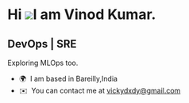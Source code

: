 Hi ![](https://user-images.githubusercontent.com/18350557/176309783-0785949b-9127-417c-8b55-ab5a4333674e.gif)I am Vinod Kumar.
===================================================================================================================================

DevOps | SRE
-----------------------

Exploring MLOps too.

* 🌍  I am based in Bareilly,India
* ✉️  You can contact me at [vickydxdy@gmail.com](mailto:vickydxdy@gmail.com)
